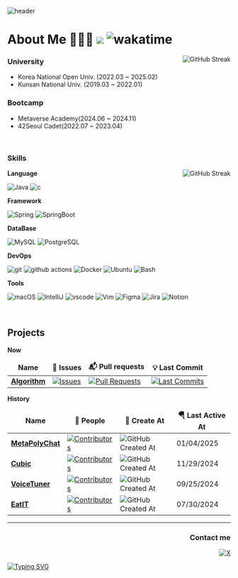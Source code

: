 ![header](https://capsule-render.vercel.app/api?type=waving&height=250&color=gradient&text=Syamcat's%20github&section=header&textBg=false&fontSize=60&fontAlign=70&fontAlignY=31&animation=fadeIn)
# About Me 🧑🏻‍💻 ![](https://visitor-badge.laobi.icu/badge?page_id=syamcat.readme) ![wakatime](https://wakatime.com/badge/user/1cf75f2c-c73f-4493-b9ab-6e0a11fa7fdb.svg)

<picture>
  <a href="https://git.io/streak-stats"><img id="streak-stats" src="https://streak-stats.demolab.com?user=syamcat&theme=tokyonight&hide_border=true&border_radius=3&locale=en&date_format=%5BY%20%5DM%20j&card_width=400&card_height=180" alt="GitHub Streak" align=right /></a>
</picture>

### University ###

- Korea National Open Univ. (2022.03 ~ 2025.02)
- Kunsan National Univ. (2019.03 ~ 2022.01)

### Bootcamp ###

- Metaverse Academy(2024.06 ~ 2024.11)
- 42Seoul Cadet(2022.07 ~ 2023.04)

<br/>

### Skills ###

<picture>
  <a href="https://git.io/streak-stats"><img src="https://github-readme-stats.vercel.app/api/top-langs/?username=syamcat&layout=compact&theme=tokyonight&hide_border=true" alt="GitHub Streak" align=right /></a>
</picture>

**Language**

<p>
  <img alt="Java" src="https://img.shields.io/badge/Java-007396?style=flat" />
  <img alt="c" src="https://img.shields.io/badge/C-A8B9CC?style=flat&logo=c&logoColor=white" />
</p>


**Framework**

<p>
  <img alt="Spring" src="https://img.shields.io/badge/Spring-6DB33F?style=flat&logo=spring&logoColor=white" />
  <img alt="SpringBoot" src="https://img.shields.io/badge/SpringBoot-6DB33F?style=flat&logo=springboot&logoColor=white" />
</p>

**DataBase**

<p>
  <img alt="MySQL" src="https://img.shields.io/badge/MySQL-4479A1?style=flat&logo=MySQL&logoColor=white" />
  <img alt="PostgreSQL" src="https://img.shields.io/badge/PostgreSQL-4169E1?style=flat&logo=postgresql&logoColor=white" />
</p>

**DevOps**

<p>
  <img alt="git" src="https://img.shields.io/badge/Git-F05032?style=flat&logo=git&logoColor=white" />
  <img alt="github actions"
    src="https://img.shields.io/badge/-Github_Actions-2088FF?style=flat&logo=github-actions&logoColor=white" />
  <img alt="Docker" src="https://img.shields.io/badge/Docker-46a2f1?style=flat&logo=docker&logoColor=white" />
  <img alt="Ubuntu" src="https://img.shields.io/badge/Ubuntu-E95420?style=flat&logo=ubuntu&logoColor=white" />
  <img alt="Bash" src="https://img.shields.io/badge/Bash-4EAA25?style=flat&logo=gnubash&logoColor=white" />
</p>

**Tools**

<p>
  <img alt="macOS" src="https://img.shields.io/badge/-macOS-333?style=flat&logo=apple&logoColor=white" />
  <img alt="IntelliJ" src="https://img.shields.io/badge/IntelliJ-000000?style=flat&logo=intellijidea&logoColor=white" />
  <img alt="vscode" src="https://img.shields.io/badge/Visual%20Studio%20Code-blue?style=flat&logo=visual-studio-code&logoColor=ffffff" />
  <img alt="Vim" src="https://img.shields.io/badge/Vim-019733?style=flat&logo=vim&logoColor=white" />
  <img alt="Figma" src="https://img.shields.io/badge/Figma-F24E1E?style=flat&logo=figma&logoColor=white" />
  <img alt="Jira" src="https://img.shields.io/badge/Jira-0052CC?style=flat&logo=jira&logoColor=white" />
  <img alt="Notion" src="https://img.shields.io/badge/Notion-000000?style=flat&logo=notion&logoColor=white" />
</p>

<br/>

## Projects ##

**Now**

<table>
  <thead align=center>
    <tr border: none;>
      <td><b>Name</b></td>
      <td><b>🔔 Issues</b></td>
      <td><b>📬 Pull requests</b></td>
      <td><b>💡 Last Commit</b></td>
    </tr>
  </thead>
  <tbody>
    <tr>
      <td>
        <a href=https://github.com/syamcat/BOJ><b>Algorithm</b></a>
      </td>
      <td>
        <a href=https://github.com/syamcat/BOJ/issues target=_blank><img alt=Issues src="https://img.shields.io/github/issues/syamcat/BOJ?style=flat&labelColor=343b41"></a>
      </td>
      <td>
        <a href=https://github.com/syamcat/BOJ/pulls target=_blank><img alt="Pull Requests"src="https://img.shields.io/github/issues-pr/syamcat/BOJ?style=flat&labelColor=343b41"></a>
      </td>
      <td>
        <a href=https://github.com/syamcat/BOJ/commits target=_blank><img alt="Last Commits"src="https://img.shields.io/github/last-commit/syamcat/BOJ?style=flat&labelColor=343b41"></a>
    </tr>
  </tbody>
</table>

**History**

<table>
  <thead align=center>
    <tr border: none;>
      <td><b>Name</b></td>
      <td><b>👥 People</b></td>
      <td><b>🛫 Create At</b></td>
      <td><b>🪂 Last Active At</b></td>
    </tr>
  </thead>
  <tbody>
    <!-- PolyChat -->
    <tr>
      <td>
        <a href=https://github.com/MetaPolyChat/PolyChat-BE><b>MetaPolyChat</b></a>
      </td>
      <td>
        <a href=https://github.com/MetaPolyChat/PolyChat-BE/contributors target=_blank><img alt="Contributors" src="https://img.shields.io/github/contributors/MetaPolyChat/PolyChat-BE?style=flat&labelColor=343b41"></a>
      </td>
      <td>
        <img alt="GitHub Created At" src="https://img.shields.io/github/created-at/MetaPolyChat/PolyChat-BE">
      </td>
      <td>01/04/2025</td>
    </tr>
    <!-- Cubic -->
    <tr>
      <td>
        <a href=https://github.com/Mtvs-FinalProject/backend><b>Cubic</b></a>
      </td>
      <td>
        <a href=https://github.com/Mtvs-FinalProject/backend/contributors target=_blank><img alt="Contributors" src="https://img.shields.io/github/contributors/Mtvs-FinalProject/backend?style=flat&labelColor=343b41"></a>
      </td>
      <td>
        <img alt="GitHub Created At" src="https://img.shields.io/github/created-at/Mtvs-FinalProject/backend">
      </td>
      <td>11/29/2024</td>
    </tr>
    <!-- VoiceTuner -->
    <tr>
      <td>
        <a href=https://github.com/MTVS-VoiceTuner/VoiceTuner-BackEnd-BE target=_blank><b>VoiceTuner</b></a>
      </td>
      <td>
        <a href=https://github.com/MTVS-VoiceTuner/VoiceTuner-BackEnd-BE/contributors target=_blank><img alt="Contributors" src="https://img.shields.io/github/contributors/MTVS-VoiceTuner/VoiceTuner-BackEnd-BE?style=flat&labelColor=343b41"></a>
      </td>
      <td>
        <img alt="GitHub Created At" src="https://img.shields.io/github/created-at/MTVS-VoiceTuner/VoiceTuner-BackEnd-BE">
      </td>
      <td>09/25/2024</td>
    </tr>
    <!-- EatIT -->
    <tr>
      <td>
        <a href=https://github.com/Practice-i5/EatIT target=_blank><b>EatIT</b></a> <a href=https://react-typewriter.vercel.app/ target=_blank></a>
      </td>
      <td>
        <a href=https://github.com/Practice-i5/EatIT/contributors target=_blank><img alt="Contributors" src="https://img.shields.io/github/contributors/Practice-i5/EatIT?style=flat&labelColor=343b41"></a>
      </td>
      <td>
        <img alt="GitHub Created At" src="https://img.shields.io/github/created-at/Practice-i5/EatIT">
      </td>
      <td>07/30/2024</td>
    </tr>
  </tbody>
</table>

<hr>
<h3 align=right>Contact me</h3>

<p align=right> <a href="https://www.linkedin.com/in/도현-김-a86136271/?locale=ja_JP"><img alt="" src='https://img.shields.io/badge/LinkedIn-0A66C2.svg?&style=for-the-badge&logo=linkedin&logoColor=white' /></a> <a href="https://x.com/Gaon333" target="_blank"><img alt="X" src="https://img.shields.io/badge/X-000000.svg?&style=for-the-badge&logo=x&logoColor=white" target="_blank"/> </a>

<a href="https://git.io/typing-svg"><img src="https://readme-typing-svg.demolab.com?font=Fira+Code&pause=1000&center=true&vCenter=true&width=435&lines=Thank+you+for+visiting+my+GitHub" alt="Typing SVG" align=center /></a>



